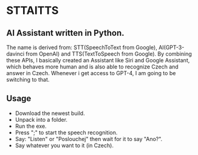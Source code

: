 # STTAITTS

## AI Assistant written in Python.

The name is derived from: STT(SpeechToText from Google), AI(GPT-3-davinci from OpenAI) and TTS(TextToSpeech from Google). By combining these APIs, I basically created an Assistant like Siri and Google Assistant, which behaves more human and is also able to recognize Czech and answer in Czech. Whenever i get access to GPT-4, I am going to be switching to that.

## Usage

- Download the newest build.
- Unpack into a folder.
- Run the exe.
- Press ";" to start the speech recognition.
- Say: "Listen" or "Poslouchej" then wait for it to say "Ano?".
- Say whatever you want to it (in Czech).